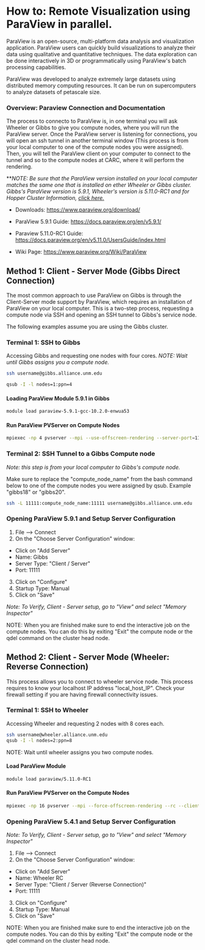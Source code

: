 # How to: Remote Visualization using ParaView in parallel.

ParaView is an open-source, multi-platform data analysis and visualization application. ParaView users can quickly build visualizations to analyze their data using qualitative and quantitative techniques. The data exploration can be done interactively in 3D or programmatically using ParaView's batch processing capabilities.

ParaView was developed to analyze extremely large datasets using distributed memory computing resources. It can be run on supercomputers to analyze datasets of petascale size.

### Overview: Paraview Connection and Documentation

The process to connecto to ParaView is, in one terminal you will ask Wheeler or Gibbs to give you compute nodes, where you will run the ParaView server. Once the ParaView server is listening for connections, you will open an ssh tunnel in another terminal window (This process is from your local computer to one of the compute nodes you were assigned). Then, you will tell the ParaView client on your computer to connect to the tunnel and so to the compute nodes at CARC, where it will perform the rendering.

**_NOTE: Be sure that the ParaView version installed on your local computer matches the same one that is installed on ether Wheeler or Gibbs cluster. Gibbs's ParaView version is 5.9.1, Wheeler's version is 5.11.0-RC1 and for Hopper Cluster Information, [click here.](https://github.com/UNM-CARC/QuickBytes/blob/master/Paraview_Hopper.md)_ 

* Downloads: https://www.paraview.org/download/

* ParaView 5.9.1 Guide: https://docs.paraview.org/en/v5.9.1/
* Paraview 5.11.0-RC1 Guide: https://docs.paraview.org/en/v5.11.0/UsersGuide/index.html

* Wiki Page: https://www.paraview.org/Wiki/ParaView


## Method 1: Client - Server Mode (Gibbs Direct Connection)

The most common approach to use ParaView on Gibbs is through the Client-Server mode support by ParaView, which requires an installation of ParaView on your local computer. This is a two-step process, requesting a compute node via SSH and opening an SSH tunnel to Gibbs's service node.

The following examples assume you are using the Gibbs cluster.

### Terminal 1: SSH to Gibbs

Accessing Gibbs and requesting one nodes with four cores. _NOTE: Wait until Gibbs assigns you a compute node._

```bash
ssh username@gibbs.alliance.unm.edu

qsub -I -l nodes=1:ppn=4
```

#### Loading ParaView Module 5.9.1 in Gibbs

```bash
module load paraview-5.9.1-gcc-10.2.0-enwua53
```

#### Run ParaView PVServer on Compute Nodes

```bash
mpiexec -np 4 pvserver --mpi --use-offscreen-rendering --server-port=11111
```

### Terminal 2: SSH Tunnel to a Gibbs Compute node
_Note: this step is from your local computer to Gibbs's compute node._ 

Make sure to replace the "compute_node_name" from the bash command below to one of the compute nodes you were assigned by qsub. Example "gibbs18" or "gibbs20".

```bash
ssh -L 11111:compute_node_name:11111 username@gibbs.alliance.unm.edu
```

### Opening ParaView 5.9.1 and Setup Server Configuration

1. File --> Connect 
2. On the "Choose Server Configuration" window: 
* Click on "Add Server"
* Name: Gibbs
* Server Type: "Client / Server"
* Port: 11111

3. Click on "Configure"
4. Startup Type: Manual
5. Click on "Save"

_Note: To Verify, Client - Server setup, go to "View" and select "Memory Inspector"_

NOTE: When you are finished make sure to end the interactive job on the compute nodes. You can do this by exiting "Exit" the compute node or the qdel command on the cluster head node.



## Method 2: Client - Server Mode (Wheeler: Reverse Connection) 

This process allows you to connect to wheeler service node. This process requires to know your localhost IP address "local\_host_IP". Check your firewall setting if you are having firewall connectivity issues. 

### Terminal 1: SSH to Wheeler

Accessing Wheeler and requesting 2 nodes with 8 cores each.

```bash
ssh username@wheeler.alliance.unm.edu
qsub -I -l nodes=2:ppn=8
```

NOTE: Wait until wheeler assigns you two compute nodes.

#### Load ParaView Module

```bash
module load paraview/5.11.0-RC1
```

#### Run ParaView PVServer on the Compute Nodes

```bash
mpiexec -np 16 pvserver --mpi --force-offscreen-rendering --rc --client-host=local_host_IP
```

### Opening ParaView 5.4.1 and Setup Server Configuration
_Note: To Verify, Client - Server setup, go to "View" and select "Memory Inspector"_

1. File --> Connect 
2. On the "Choose Server Configuration" window: 
* Click on "Add Server"
* Name: Wheeler RC
* Server Type: "Client / Server (Reverse Connection)"
* Port: 11111

3. Click on "Configure"
4. Startup Type: Manual
5. Click on "Save"

NOTE: When you are finished make sure to end the interactive job on the compute nodes. You can do this by exiting "Exit" the compute node or the qdel command on the cluster head node.
